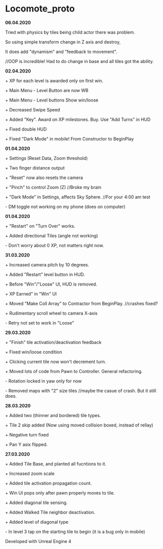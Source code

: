 # Locomote_proto

**06.04.2020**

Tried with physics by tiles being child actor there was problem. 

So using simple transform change in Z axis and destroy,

It does add "dynamism" and "feedback to movement".

//OOP is incredible! Had to do change in base and all tiles got the ability.


**02.04.2020**

&#43; XP for each level is awarded only on first win.

&#43; Main Menu - Level Button are now WB 

&#43; Main Menu  - Level buttons Show win/loose

&#43; Decreased Swipe Speed

&#43; Added "Key". Award on XP milestones. Buy. Use "Add Turns" in HUD

&#43; Fixed double HUD

&#43; Fixed "Dark Mode" in mobile! From Constructor to BeginPlay


**01.04.2020**

&#43; Settings (Reset Data, Zoom threshold)

&#43; Two finger distance output

&#43; "Reset" now also resets the camera

&#43; "Pinch" to control Zoom (Z) //Broke my brain

&#43; "Dark Mode" in Settings, affects Sky Sphere. //For your 4:00 am test

&#45; DM toggle not working on my phone (does on computer)

**01.04.2020**

&#43; "Restart" on "Turn Over" works.

&#43; Added directional Tiles (angle not working)

&#45; Don't worry about 0 XP, not matters right now.

**31.03.2020**

&#43; Increased camera pitch by 10 degrees.

&#43; Added "Restart" level button in HUD.

&#43; Before "Win"/"Loose" UI, HUD is removed.

&#43;  XP Earned" in "Win" UI

&#43;  Moved "Make Coll Array" to Contractor from BeginPlay. //crashes fixed?

&#43; Rudimentary scroll wheel to camera X-axis

&#45; Retry not set to work in "Loose"

**29.03.2020**

&#43; "Finish" tile activation/deactivation feedback

&#43;  Fixed win/loose condition

&#43;  Clicking current tile now won't decrement turn.

&#43;  Moved lots of code from Pawn to Controller. General refactoring.

&#45; Rotation locked in yaw only for now

&#45; Removed maps with "2" size tiles //maybe the casue of crash. But it still does.

**28.03.2020**

&#43;  Added two (thinner and bordered) tile types.

&#43;  Tile 2 skip added (Now using moved collision boxed, instead of rellay)

&#43;  Negative turn fixed

&#43;  Pan Y asix flipped.

**27.03.2020**

&#43;  Added Tile Base, and planted all fucntions to it.

&#43;  Increased zoom scale

&#43;  Added tile activation propagation count.

&#43;  Win UI pops only after pawn properly moves to tile.

&#43;  Added diagonal tile sensing.

&#43;  Added Walked Tile neighbor deactivation.

&#43;  Added level of diagonal type

&#45; In level 3 tap on the starting tile to begin (it is a bug only in mobile)


Developed with Unreal Engine 4

